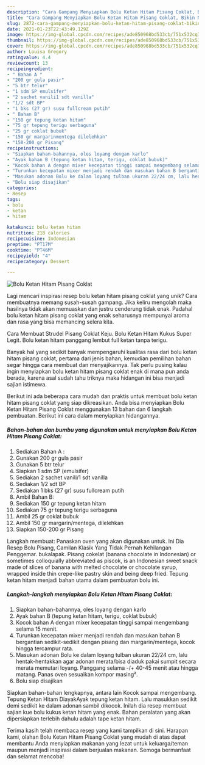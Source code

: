 ```yaml
---
description: "Cara Gampang Menyiapkan Bolu Ketan Hitam Pisang Coklat, Bikin Ngiler"
title: "Cara Gampang Menyiapkan Bolu Ketan Hitam Pisang Coklat, Bikin Ngiler"
slug: 2872-cara-gampang-menyiapkan-bolu-ketan-hitam-pisang-coklat-bikin-ngiler
date: 2021-01-23T22:43:49.129Z
image: https://img-global.cpcdn.com/recipes/ade850968bd533cb/751x532cq70/bolu-ketan-hitam-pisang-coklat-foto-resep-utama.jpg
thumbnail: https://img-global.cpcdn.com/recipes/ade850968bd533cb/751x532cq70/bolu-ketan-hitam-pisang-coklat-foto-resep-utama.jpg
cover: https://img-global.cpcdn.com/recipes/ade850968bd533cb/751x532cq70/bolu-ketan-hitam-pisang-coklat-foto-resep-utama.jpg
author: Louisa Gregory
ratingvalue: 4.4
reviewcount: 13
recipeingredient:
- " Bahan A "
- "200 gr gula pasir"
- "5 btr telur"
- "1 sdm SP emulsifer"
- "2 sachet vanili1 sdt vanilla"
- "1/2 sdt BP"
- "1 bks (27 gr) susu fullcream putih"
- " Bahan B"
- "150 gr tepung ketan hitam"
- "75 gr tepung terigu serbaguna"
- "25 gr coklat bubuk"
- "150 gr margarinmentega dilelehkan"
- "150-200 gr Pisang"
recipeinstructions:
- "Siapkan bahan-bahannya, oles loyang dengan karlo"
- "Ayak bahan B (tepung ketan hitam, terigu, coklat bubuk)"
- "Kocok bahan A dengan mixer kecepatan tinggi sampai mengembang selama 15 menit."
- "Turunkan kecepatan mixer menjadi rendah dan masukan bahan B bergantian sedikit-sedikit dengan pisang dan margarin/mentega, kocok hingga tercampur rata."
- "Masukan adonan Bolu ke dalam loyang tulban ukuran 22/24 cm, lalu hentak-hentakkan agar adonan merata/bisa diaduk pakai sumpit secara merata memutari loyang. Panggang selama -/+ 40-45 menit atau hingga matang. Panas oven sesuaikan kompor masing²."
- "Bolu siap disajikan"
categories:
- Resep
tags:
- bolu
- ketan
- hitam

katakunci: bolu ketan hitam 
nutrition: 218 calories
recipecuisine: Indonesian
preptime: "PT17M"
cooktime: "PT46M"
recipeyield: "4"
recipecategory: Dessert

---
```



![Bolu Ketan Hitam Pisang Coklat](https://img-global.cpcdn.com/recipes/ade850968bd533cb/751x532cq70/bolu-ketan-hitam-pisang-coklat-foto-resep-utama.jpg)

Lagi mencari inspirasi resep bolu ketan hitam pisang coklat yang unik? Cara membuatnya memang susah-susah gampang. Jika keliru mengolah maka hasilnya tidak akan memuaskan dan justru cenderung tidak enak. Padahal bolu ketan hitam pisang coklat yang enak seharusnya mempunyai aroma dan rasa yang bisa memancing selera kita.

Cara Membuat Strudel Pisang Coklat Keju. Bolu Ketan Hitam Kukus Super Legit. Bolu ketan hitam panggang lembut full ketan tanpa terigu.

Banyak hal yang sedikit banyak mempengaruhi kualitas rasa dari bolu ketan hitam pisang coklat, pertama dari jenis bahan, kemudian pemilihan bahan segar hingga cara membuat dan menyajikannya. Tak perlu pusing kalau ingin menyiapkan bolu ketan hitam pisang coklat enak di mana pun anda berada, karena asal sudah tahu triknya maka hidangan ini bisa menjadi sajian istimewa.


Berikut ini ada beberapa cara mudah dan praktis untuk membuat bolu ketan hitam pisang coklat yang siap dikreasikan. Anda bisa menyiapkan Bolu Ketan Hitam Pisang Coklat menggunakan 13 bahan dan 6 langkah pembuatan. Berikut ini cara dalam menyiapkan hidangannya.

<!--inarticleads1-->

##### Bahan-bahan dan bumbu yang digunakan untuk menyiapkan Bolu Ketan Hitam Pisang Coklat:

1. Sediakan  Bahan A :
1. Gunakan 200 gr gula pasir
1. Gunakan 5 btr telur
1. Siapkan 1 sdm SP (emulsifer)
1. Sediakan 2 sachet vanili/1 sdt vanilla
1. Sediakan 1/2 sdt BP
1. Sediakan 1 bks (27 gr) susu fullcream putih
1. Ambil  Bahan B:
1. Sediakan 150 gr tepung ketan hitam
1. Sediakan 75 gr tepung terigu serbaguna
1. Ambil 25 gr coklat bubuk
1. Ambil 150 gr margarin/mentega, dilelehkan
1. Siapkan 150-200 gr Pisang


Langkah membuat: Panaskan oven yang akan digunakan untuk. Ini Dia Resep Bolu Pisang, Camilan Klasik Yang Tidak Pernah Kehilangan Penggemar. bukalapak. Pisang cokelat (banana chocolate in Indonesian) or sometimes colloquially abbreviated as piscok, is an Indonesian sweet snack made of slices of banana with melted chocolate or chocolate syrup, wrapped inside thin crepe-like pastry skin and being deep fried. Tepung ketan hitam menjadi bahan utama dalam pembuatan bolu ini. 

<!--inarticleads2-->

##### Langkah-langkah menyiapkan Bolu Ketan Hitam Pisang Coklat:

1. Siapkan bahan-bahannya, oles loyang dengan karlo
1. Ayak bahan B (tepung ketan hitam, terigu, coklat bubuk)
1. Kocok bahan A dengan mixer kecepatan tinggi sampai mengembang selama 15 menit.
1. Turunkan kecepatan mixer menjadi rendah dan masukan bahan B bergantian sedikit-sedikit dengan pisang dan margarin/mentega, kocok hingga tercampur rata.
1. Masukan adonan Bolu ke dalam loyang tulban ukuran 22/24 cm, lalu hentak-hentakkan agar adonan merata/bisa diaduk pakai sumpit secara merata memutari loyang. Panggang selama -/+ 40-45 menit atau hingga matang. Panas oven sesuaikan kompor masing².
1. Bolu siap disajikan


Siapkan bahan-bahan lengkapnya, antara lain Kocok sampai mengembang. Tepung Ketan Hitam DiayakAyak tepung ketan hitam. Lalu masukkan sedikit demi sedikit ke dalam adonan sambil dikocok. Inilah dia resep membuat sajian kue bolu kukus ketan hitam yang enak. Bahan peralatan yang akan dipersiapkan terlebih dahulu adalah tape ketan hitam. 

Terima kasih telah membaca resep yang kami tampilkan di sini. Harapan kami, olahan Bolu Ketan Hitam Pisang Coklat yang mudah di atas dapat membantu Anda menyiapkan makanan yang lezat untuk keluarga/teman maupun menjadi inspirasi dalam berjualan makanan. Semoga bermanfaat dan selamat mencoba!
